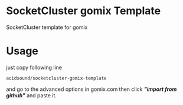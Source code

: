 SocketCluster gomix Template
======
SocketCluster template for gomix

Usage
======
just copy following line
```
acidsound/socketcluster-gomix-template
```
and go to the advanced options in gomix.com then click ***"import from github"*** and paste it.
